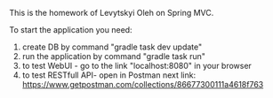 This is the homework of Levytskyi Oleh on Spring MVC.

To start the application you need:
1. create DB by command "gradle task dev update"
2. run the application by command "gradle task run"
3. to test WebUI - go to the link "localhost:8080" in your browser
4. to test RESTfull API- open in Postman next link: https://www.getpostman.com/collections/86677300111a4618f763
